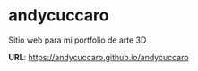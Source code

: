 # andycuccaro

Sitio web para mi portfolio de arte 3D

**URL**: https://andycuccaro.github.io/andycuccaro
